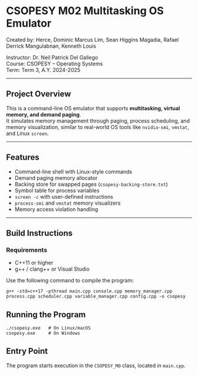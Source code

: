 # CSOPESY M02 Multitasking OS Emulator

Created by: 
Herce, Dominic Marcus
Lim, Sean Higgins
Magadia, Rafael Derrick
Mangulabnan, Kenneth Louis


Instructor: Dr. Neil Patrick Del Gallego  
Course: CSOPESY – Operating Systems  
Term: Term 3, A.Y. 2024-2025

---

## Project Overview

This is a command-line OS emulator that supports **multitasking, virtual memory, and demand paging**.  
It simulates memory management through paging, process scheduling, and memory visualization, similar to real-world OS tools like `nvidia-smi`, `vmstat`, and Linux `screen`.

---

## Features
* Command-line shell with Linux-style commands
* Demand paging memory allocator
* Backing store for swapped pages (`csopesy-backing-store.txt`)  
* Symbol table for process variables
* `screen -c` with user-defined instructions
* `process-smi` and `vmstat` memory visualizers
* Memory access violation handling  

---

## Build Instructions
### Requirements
- C++11 or higher
- g++ / clang++ or Visual Studio

Use the following command to compile the program:

```
g++ -std=c++17 -pthread main.cpp console.cpp memory_manager.cpp process.cpp scheduler.cpp variable_manager.cpp config.cpp -o csopesy  
```

## Running the Program

```
./csopesy.exe   # On Linux/macOS
csopesy.exe     # On Windows
```

## Entry Point

The program starts execution in the `CSOPESY_MO` class, located in `main.cpp`.